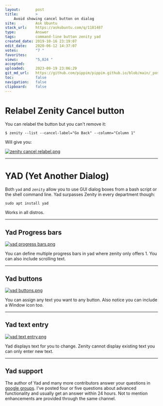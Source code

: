 ```yaml
---
layout:       post
title:        >
    Avoid showing cancel button on dialog
site:         Ask Ubuntu
stack_url:    https://askubuntu.com/q/1181487
type:         Answer
tags:         command-line button zenity yad
created_date: 2019-10-16 23:19:07
edit_date:    2020-06-12 14:37:07
votes:        "7 "
favorites:    
views:        "5,824 "
accepted:     
uploaded:     2023-09-19 23:06:29
git_md_url:   https://github.com/pippim/pippim.github.io/blob/main/_posts/2019/2019-10-16-Avoid-showing-cancel-button-on-dialog.md
toc:          false
navigation:   false
clipboard:    false
---
```


# Relabel Zenity Cancel button

You can relabel the button but you can't remove it:

``` 
$ zenity --list --cancel-label="Go Back" --column="Column 1"
```

Will give you:

[![zenity cancel relabel.png][1]][1]


----------


# YAD (Yet Another Dialog)

Both `yad` and `zenity` allow you to use GUI dialog boxes from a bash script or the shell command line. Yad surpasses Zenity in every department though:

``` 
sudo apt install yad
```

Works in all distros.


----------


## Yad Progress bars

[![yad progress bars.png][2]][2]

You can define multiple progress bars in yad where zenity only offers 1. You can also include scrolling text.


----------


## Yad buttons

[![yad buttons.png][3]][3]

You can assign any text you want to any button. Also notice you can include a Window icon too.


----------


## Yad text entry

[![yad text entry.png][4]][4]

Yad displays text for you to change. Zenity cannot display existing text you can only enter new text.


----------


## Yad support

The author of Yad and many more contributors answer your questions in [google groups](https://groups.google.com/forum/#!forum/yad-common). I've posted four or five questions about advanced functionality and usually get an answer within 24 hours. Not to mention enhancements are provided through the same channel.


  [1]: https://i.stack.imgur.com/b1nrC.png
  [2]: https://i.stack.imgur.com/Sd0z4.png
  [3]: https://i.stack.imgur.com/fmrH9.png
  [4]: https://i.stack.imgur.com/BUD7W.png
